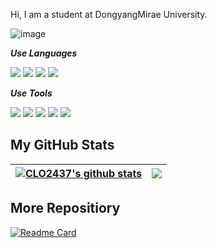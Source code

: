 Hi, I am a student at DongyangMirae University.

![image](https://user-images.githubusercontent.com/101855570/207064734-a79eed24-dfda-4165-ac7e-65eb5cb90f9b.png)

***Use Languages***

<img src="https://img.shields.io/badge/C-A8B9CC?style=for-the-badge&logo=C&logoColor=white"> <img src="https://img.shields.io/badge/C%23-000000?style=for-the-badge&logo=Csharp&logoColor=white"> <img src="https://img.shields.io/badge/Java(Script)-F7DF1E?style=for-the-badge&logo=JavaScript&logoColor=white"> <img src="https://img.shields.io/badge/Python-3776AB?style=for-the-badge&logo=Python&logoColor=white">

***Use Tools***

<img src="https://img.shields.io/badge/Visual Studio-5C2D91?style=for-the-badge&logo=VisualStudio&logoColor=white"> <img src="https://img.shields.io/badge/Visual Studio Code-007ACC?style=for-the-badge&logo=VisualStudio&logoColor=white"> <img src="https://img.shields.io/badge/Eclipse-2C2255?style=for-the-badge&logo=Eclipse&logoColor=white"> <img src="https://img.shields.io/badge/Unity-FFFFFF?style=for-the-badge&logo=Unity&logoColor=black"> <img src="https://img.shields.io/badge/FireBase-FFCA28?style=for-the-badge&logo=FireBase&logoColor=white">


## My GitHub Stats


| <a href="https://github.com/CLO2437/github-readme-stats"><img align="center" src="https://github-readme-stats.vercel.app/api?username=CLO2437&show_icons=true&include_all_commits=true&theme=buefy&hide_border=true" alt="CLO2437's github stats" /></a> | <a href="https://github.com/CLO2437/github-readme-stats"><img align="center" src="https://github-readme-stats.vercel.app/api/top-langs/?username=CLO2437&layout=compact&theme=buefy&hide_border=true" /></a> |
| ------------- | ------------- |


## More Repositiory

[![Readme Card](https://github-readme-stats.vercel.app/api/pin/?username=CLO2437&repo=github-readme-stats)](https://github.com/CLO2437/github-readme-stats)
